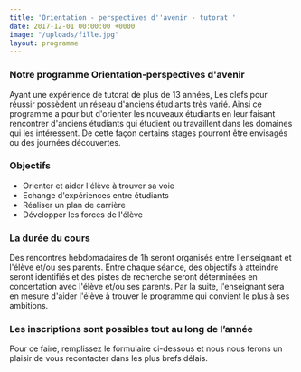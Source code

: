 ```yaml
---
title: 'Orientation - perspectives d''avenir - tutorat '
date: 2017-12-01 00:00:00 +0000
image: "/uploads/fille.jpg"
layout: programme
---
```

### Notre programme Orientation-perspectives d'avenir

Ayant une expérience de tutorat de plus de 13 années, Les clefs pour réussir possèdent un réseau d'anciens étudiants très varié. Ainsi ce programme a pour but d'orienter les nouveaux étudiants en leur faisant rencontrer d'anciens étudiants qui étudient ou travaillent dans les domaines qui les intéressent. De cette façon certains stages pourront être envisagés ou des journées découvertes.

### Objectifs

* Orienter et aider l'élève à trouver sa voie
* Echange d'expériences entre étudiants
* Réaliser un plan de carrière
* Développer les forces de l'élève

### La durée du cours

Des rencontres hebdomadaires de 1h seront organisés entre l'enseignant et l'élève et/ou ses parents. Entre chaque séance, des objectifs à atteindre seront identifiés et des pistes de recherche seront déterminées en concertation avec l'élève et/ou ses parents. Par la suite, l'enseignant sera en mesure d'aider l'élève à trouver le programme qui convient le plus à ses ambitions.

### **Les inscriptions sont possibles tout au long de l’année**

Pour ce faire, remplissez le formulaire ci-dessous et nous nous ferons un plaisir de vous recontacter dans les plus brefs délais.